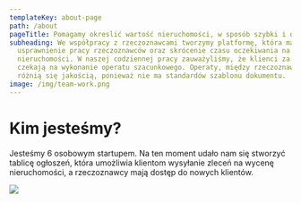 ```yaml
---
templateKey: about-page
path: /about
pageTitle: Pomagamy okreslić wartość nieruchomości, w sposób szybki i dokładny.
subheading: We współpracy z rzeczoznawcami tworzymy platformę, która ma na celu
  usprawnienie pracy rzeczoznawców oraz skrócenie czasu oczekiwania na wycenę
  nieruchomości. W naszej codziennej pracy zauważyliśmy, że klienci za długo
  czekają na wykonanie operatu szacunkowego. Operaty, między rzeczoznawcami
  różnią się jakością, ponieważ nie ma standardów szablonu dokumentu.
image: /img/team-work.png
---
```

# Kim jesteśmy?

Jesteśmy 6 osobowym startupem.  Na ten moment udało nam się stworzyć tablicę ogłoszeń, która umożliwia klientom wysyłanie zleceń na wycenę nieruchomości, a rzeczoznawcy mają dostęp do nowych klientów. 

![](/img/zespół.png)

<!---
# Nasza historia w skrócie

![](/img/oś-czasu-1-.png)
-->